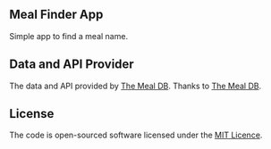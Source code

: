 ## Meal Finder App
Simple app to find a meal name.

## Data and API Provider
The data and API provided by [The Meal DB](https://www.themealdb.com/api.php). Thanks to [The Meal DB](https://www.themealdb.com).

## License
The code is open-sourced software licensed under the [MIT Licence](https://opensource.org/licenses/MIT).